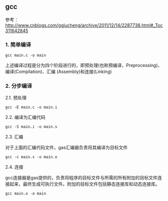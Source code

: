 ## gcc

参考： http://www.cnblogs.com/ggjucheng/archive/2011/12/14/2287738.html#_Toc311642845

### 1. 简单编译
```
gcc main.c -o main
```

上述编译过程是分为四个阶段进行的，即预处理(也称预编译，Preprocessing)、编译(Compilation)、汇编 (Assembly)和连接(Linking)

### 2. 分步编译 

2.1. 预处理
```
gcc -E main.c -o main.i
```

2.2. 编译为汇编代码
```
gcc -S main.i -o main.s
```

2.3. 汇编

对于上面的汇编代码文件，gas汇编器负责将其编译为目标文件
```
gcc -c main.s -o main.o
```

2.4. 连接

gcc连接器是gas提供的，负责将程序的目标文件与所需的所有附加的目标文件连接起来，最终生成可执行文件。附加的目标文件包括静态连接库和动态连接库。
```
gcc main.o -o main
```